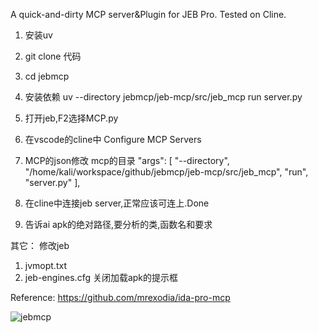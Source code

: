 A quick-and-dirty MCP server&Plugin for JEB Pro.
Tested on Cline.

1. 安装uv
2. git clone 代码 
3. cd jebmcp
4. 安装依赖 uv --directory jebmcp/jeb-mcp/src/jeb_mcp run server.py
5. 打开jeb,F2选择MCP.py
6. 在vscode的cline中 Configure MCP Servers
7. MCP的json修改 mcp的目录
      "args": [
        "--directory",
        "/home/kali/workspace/github/jebmcp/jeb-mcp/src/jeb_mcp",
        "run",
        "server.py"
      ],

8. 在cline中连接jeb server,正常应该可连上.Done
9. 告诉ai apk的绝对路径,要分析的类,函数名和要求

其它：
修改jeb
1. jvmopt.txt
2. jeb-engines.cfg 关闭加载apk的提示框

Reference: https://github.com/mrexodia/ida-pro-mcp

![jebmcp](https://github.com/user-attachments/assets/28ea1c0e-76a7-4ed2-84b6-17645f671156)
